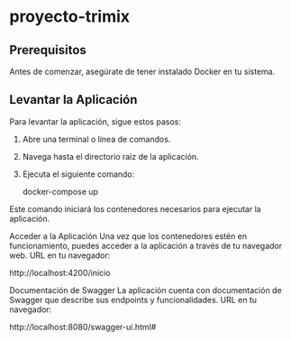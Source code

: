# proyecto-trimix

## Prerequisitos
Antes de comenzar, asegúrate de tener instalado Docker en tu sistema.

## Levantar la Aplicación
Para levantar la aplicación, sigue estos pasos:

1. Abre una terminal o línea de comandos.
2. Navega hasta el directorio raíz de la aplicación.
3. Ejecuta el siguiente comando:

   docker-compose up

Este comando iniciará los contenedores necesarios para ejecutar la aplicación.

Acceder a la Aplicación
Una vez que los contenedores estén en funcionamiento, puedes acceder a la aplicación a través de tu navegador web. URL en tu navegador:

http://localhost:4200/inicio

Documentación de Swagger
La aplicación cuenta con documentación de Swagger que describe sus endpoints y funcionalidades. URL en tu navegador:

http://localhost:8080/swagger-ui.html#

